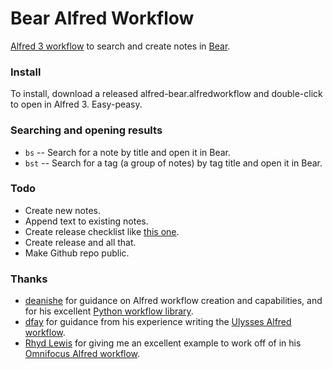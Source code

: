 # Bear Alfred Workflow

[Alfred 3 workflow](https://www.alfredapp.com/workflows/) to search and create notes in [Bear](http://www.bear-writer.com/).

### Install
To install, download a released alfred-bear.alfredworkflow and double-click to open in Alfred 3. Easy-peasy.

### Searching and opening results
- `bs` -- Search for a note by title and open it in Bear.
- `bst` -- Search for a tag (a group of notes) by tag title and open it in Bear.

### Todo
- Create new notes.
- Append text to existing notes.
- Create release checklist like [this one](https://github.com/robwalton/alfred-ulysses-workflow/blob/master/release-checklist.md).
- Create release and all that.
- Make Github repo public.

### Thanks
- [deanishe](https://www.alfredforum.com/profile/5235-deanishe/) for guidance on Alfred workflow creation and capabilities, and for his excellent [Python workflow library](http://www.deanishe.net/alfred-workflow/index.html).
- [dfay](https://www.alfredforum.com/profile/3468-dfay/) for guidance from his experience writing the [Ulysses Alfred workflow](https://github.com/robwalton/alfred-ulysses-workflow).
- [Rhyd Lewis](https://github.com/rhydlewis) for giving me an excellent example to work off of in his [Omnifocus Alfred workflow](https://github.com/rhydlewis/search-omnifocus).